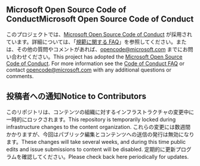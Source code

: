 ## <a name="microsoft-open-source-code-of-conduct"></a><span data-ttu-id="c6052-101">Microsoft Open Source Code of Conduct</span><span class="sxs-lookup"><span data-stu-id="c6052-101">Microsoft Open Source Code of Conduct</span></span>

<span data-ttu-id="c6052-p101">このプロジェクトでは、[Microsoft Open Source Code of Conduct](https://opensource.microsoft.com/codeofconduct/) が採用されています。詳細については、「[規範に関する FAQ](https://opensource.microsoft.com/codeofconduct/faq/)」を参照してください。または、その他の質問やコメントがあれば、[opencode@microsoft.com](mailto:opencode@microsoft.com) までにお問い合わせください。</span><span class="sxs-lookup"><span data-stu-id="c6052-p101">This project has adopted the [Microsoft Open Source Code of Conduct](https://opensource.microsoft.com/codeofconduct/). For more information see the [Code of Conduct FAQ](https://opensource.microsoft.com/codeofconduct/faq/) or contact [opencode@microsoft.com](mailto:opencode@microsoft.com) with any additional questions or comments.</span></span>

## <a name="notice-to-contributors"></a><span data-ttu-id="c6052-104">投稿者への通知</span><span class="sxs-lookup"><span data-stu-id="c6052-104">Notice to Contributors</span></span>

<span data-ttu-id="c6052-105">このリポジトリは、コンテンツの組織に対するインフラストラクチャの変更中に一時的にロックされます。</span><span class="sxs-lookup"><span data-stu-id="c6052-105">This repository is temporarily locked during infrastructure changes to the content organization.</span></span> <span data-ttu-id="c6052-106">これらの変更には数週間かかりますが、今回はパブリック編集とコンテンツへの送信の発行は無効になります。</span><span class="sxs-lookup"><span data-stu-id="c6052-106">These changes will take several weeks, and during this time public edits and issue submissions to content will be disabled.</span></span> <span data-ttu-id="c6052-107">定期的に更新プログラムを確認してください。</span><span class="sxs-lookup"><span data-stu-id="c6052-107">Please check back here periodically for updates.</span></span>
